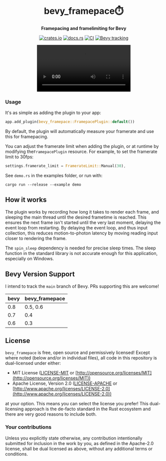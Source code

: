 <div align="center">

# bevy_framepace⏱️

**Framepacing and framelimiting for Bevy**

[![crates.io](https://img.shields.io/crates/v/bevy_framepace)](https://crates.io/crates/bevy_framepace)
[![docs.rs](https://docs.rs/bevy_framepace/badge.svg)](https://docs.rs/bevy_framepace)
[![CI](https://github.com/aevyrie/bevy_framepace/workflows/CI/badge.svg?branch=main)](https://github.com/aevyrie/bevy_framepace/actions?query=workflow%3A%22CI%22+branch%3Amain)
[![Bevy tracking](https://img.shields.io/badge/Bevy%20tracking-main-lightblue)](https://github.com/bevyengine/bevy/blob/main/docs/plugins_guidelines.md#main-branch-tracking)

<video src = "https://user-images.githubusercontent.com/2632925/164378172-faa136d5-e78f-4328-9962-afbf410753ce.mp4"></video>

</div>

### Usage

It's as simple as adding the plugin to your app:

```rs
app.add_plugin(bevy_framepace::FramepacePlugin::default())
```

By default, the plugin will automatically measure your framerate and use this for framepacing.

You can adjust the framerate limit when adding the plugin, or at runtime by modifying the`FramepacePlugin` resource. For example, to set the framerate limit to 30fps:

```rs
settings.framerate_limit = FramerateLimit::Manual(30),
```

See `demo.rs` in the examples folder, or run with:
```console
cargo run --release --example demo
```

## How it works

The plugin works by recording how long it takes to render each frame, and sleeping the main thread until the desired frametime is reached. This ensures the next frame isn't started until the very last moment, delaying the event loop from restarting. By delaying the event loop, and thus input collection, this reduces motion-to-photon latency by moving reading input closer to  rendering the frame.

The `spin_sleep` dependency is needed for precise sleep times. The sleep function in the standard library is not accurate enough for this application, especially on Windows.


## Bevy Version Support

I intend to track the `main` branch of Bevy. PRs supporting this are welcome!

| bevy | bevy_framepace |
| ---- | -------------- |
| 0.8  | 0.5, 0.6       |
| 0.7  | 0.4            |
| 0.6  | 0.3            |


## License

`bevy_framepace` is free, open source and permissively licensed! Except where noted (below and/or in individual files), all code in this repository is dual-licensed under either:

* MIT License ([LICENSE-MIT](LICENSE-MIT) or [http://opensource.org/licenses/MIT](http://opensource.org/licenses/MIT))
* Apache License, Version 2.0 ([LICENSE-APACHE](LICENSE-APACHE) or [http://www.apache.org/licenses/LICENSE-2.0](http://www.apache.org/licenses/LICENSE-2.0))

at your option. This means you can select the license you prefer! This dual-licensing approach is the de-facto standard in the Rust ecosystem and there are very good reasons to include both.

### Your contributions

Unless you explicitly state otherwise,
any contribution intentionally submitted for inclusion in the work by you,
as defined in the Apache-2.0 license,
shall be dual licensed as above,
without any additional terms or conditions.
